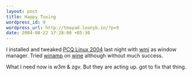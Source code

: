 ```yaml
--- 
layout: post
title: Happy Tuxing
wordpress_id: 9
wordpress_url: http://tmayad.loonyb.in/?p=9
date: 2004-08-22 17:28:00 +05:30
---
```

I installed and tweaked <a href="http://www.pcquest.com" target="_new">PCQ Linux 2004</a> last night with <a href="http://wmi.berlios.de/" target="_new">wmi</a> as window manager. Tried <a href="http://www.winamp.com" target="_new">winamp</a> on <a href="http://www.winehq.com" target="_new">wine</a> although without much success.

What I need now is w3m & zgv. But they are acting up. got to fix that thing.
